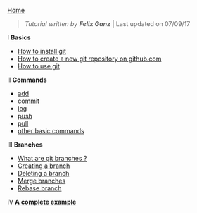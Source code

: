 [Home](index.md)

> *Tutorial written by **Felix Ganz*** | Last updated on 07/09/17

I **Basics**

* [How to install git](git/install.md)
* [How to create a new git repository on github.com](git/create.md)
* [How to use git](git/use.md)

II **Commands**

* [add](git/add.md)
* [commit](git/commit.md)
* [log](git/log.md)
* [push](git/push.md)
* [pull](git/pull.md)
* [other basic commands](git/other.md)

III **Branches**

* [What are git branches ?](git/branches/what.md)
* [Creating a branch](git/branches/create.md)
* [Deleting a branch](git/branches/delete.md)
* [Merge branches](git/branches/merge.md)
* [Rebase branch](git/branches/rebase.md)

IV **[A complete example](git/example.md)**